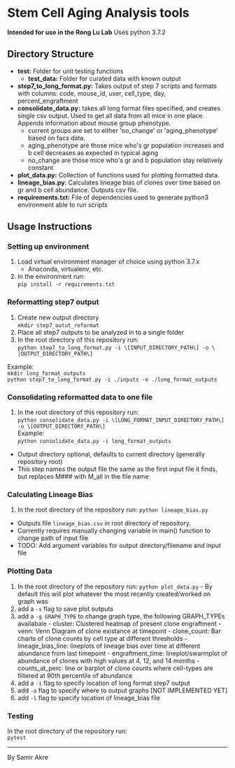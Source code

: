 # Stem Cell Aging Analysis tools
__Intended for use in the Rong Lu Lab__
Uses python 3.7.2

## Directory Structure
  - __test:__ Folder for unit testing functions
    - __test_data:__ Folder for curated data with known output
  - __step7_to_long_format.py:__ Takes output of step 7 scripts and formats with columns: code, mouse_id, user, cell_type, day, percent_engraftment
  - __consolidate_data.py:__ takes all long format files specified, and creates single csv output. Used to get all data from all mice in one place. Appends information about mouse group phenotype.
    - current groups are set to either 'no_change' or 'aging_phenotype' based on facs data.
    - aging_phenotype are those mice who's gr population increases and b cell decreases as expected in typical aging
    - no_change are those mice who's gr and b population stay relatively constant
  - __plot_data.py:__ Collection of functions used for plotting formatted data.
  - __lineage_bias.py__: Calculates lineage bias of clones over time based on gr and b cell abundance. Outputs csv file.
  - __requirements.txt:__ File of dependencies used to generate  python3 environment able to run scripts


## Usage Instructions
### Setting up environment
  1. Load virtual environment manager of choice using python 3.7.x
      - Anaconda, virtualenv, etc.
  2. In the environment run:  
  `pip install -r requirements.txt`

### Reformatting step7 output
  1. Create new output directory  
  `mkdir step7_outut_reformat` 
  2. Place all step7 outputs to be analyzed in to a single folder
  3. In the root directory of this repository run:  
  `python step7_to_long_format.py -i \[INPUT_DIRECTORY_PATH\] -o \[OUTPUT_DIRECTORY_PATH\]`

Example:  
`mkdir long_format_outputs`  
`python step7_to_long_format.py -i ./inputs -o ./long_format_outputs`

### Consolidating reformatted data to one file
  1. In the root directory of this repository run:  
  `python consolidate_data.py -i \[LONG_FORMAT_INPUT_DIRECTORY_PATH\] -o \[OUTPUT_DIRECTORY_PATH\]`  
Example:  
`python consolidate_data.py -i long_format_outputs`  

- Output directory optional, defaults to current directory (generally repository root)
- This step names the output file the same as the first input file it finds, but replaces M### with
  M_all in the file name

### Calculating Lineage Bias
  1. In the root directory of the repository run:
  `python lineage_bias.py`  
  - Outputs file `lineage_bias.csv` in root directory of repository.
  - Currently requires manually changing variable in main() function to change path of input file
  - TODO: Add argument variables for output directory/filename and input file

### Plotting Data
  1. In the root directory of the repository run:
  `python plot_data.py`
    - By default this will plot whatever the most recently created/worked on graph was 
  2. add a `-s` flag to save plot outputs
  3. add a `-g GRAPH_TYPE` to change graph type, the following GRAPH_TYPEs availabale
    -  cluster:            Clustered heatmap of present clone engraftment
    -  venn:               Venn Diagram of clone existance at timepoint
    -  clone_count:        Bar charts of clone counts by cell type at different thresholds
    -  lineage_bias_line:  lineplots of lineage bias over time at different abundance from last timepoint
    -  engraftment_time:   lineplot/swarmplot of abundance of clones with high values at 4, 12, and 14 months
    -  counts_at_perc:     line or barplot of clone counts where cell-types are filtered at 90th percentile of abundance
  4. add a `-i` flag to specify location of long format step7 output
  5. add `-o` flag to specify where to output graphs [NOT IMPLEMENTED YET]
  7. add `-l` flag to specify location of lineage_bias file



### Testing
In the root directory of the repository run:  
`pytest`

  

---
By Samir Akre
 